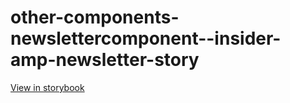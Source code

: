 # other-components-newslettercomponent--insider-amp-newsletter-story

[View in storybook](https://raw.githack.com/Independent-Digital-News-and-Media-Ltd/standard-pwamp-sb/PR-847-sb/index.html?path=/story/other-components-newslettercomponent--insider-amp-newsletter-story)